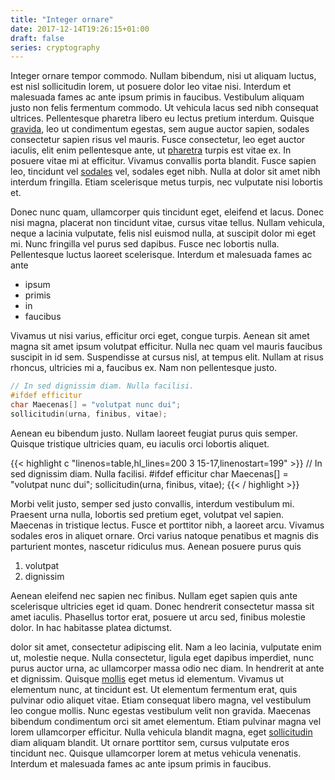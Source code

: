 ```yaml
---
title: "Integer ornare"
date: 2017-12-14T19:26:15+01:00
draft: false
series: cryptography
---
```

Integer ornare tempor commodo. Nullam bibendum, nisi ut aliquam luctus, est nisl
sollicitudin lorem, ut posuere dolor leo vitae nisi. Interdum et malesuada fames
ac ante ipsum primis in faucibus. Vestibulum aliquam justo non felis fermentum
commodo. Ut vehicula lacus sed nibh consequat ultrices. Pellentesque pharetra
libero eu lectus pretium interdum. Quisque [gravida](http://localhost), leo ut condimentum egestas,
sem augue auctor sapien, sodales consectetur sapien risus vel mauris. Fusce
consectetur, leo eget auctor iaculis, elit enim pellentesque ante, ut
[pharetra](http://localhost)
turpis est vitae ex. In posuere vitae mi at efficitur. Vivamus convallis porta
blandit. Fusce sapien leo, tincidunt vel [sodales](http:localhost) vel, sodales eget nibh. Nulla
at dolor sit amet nibh interdum fringilla. Etiam scelerisque metus turpis, nec
vulputate nisi lobortis et.

Donec nunc quam, ullamcorper quis tincidunt eget, eleifend et lacus. Donec nisi
magna, placerat non tincidunt vitae, cursus vitae tellus. Nullam vehicula, neque
a lacinia vulputate, felis nisl euismod nulla, at suscipit dolor mi eget mi.
Nunc fringilla vel purus sed dapibus. Fusce nec lobortis nulla. Pellentesque
luctus laoreet scelerisque. Interdum et malesuada fames ac ante 

* ipsum
* primis
* in
* faucibus

Vivamus ut nisi varius, efficitur orci eget, congue turpis. Aenean sit
amet magna sit amet ipsum volutpat efficitur. Nulla nec quam vel mauris faucibus
suscipit in id sem. Suspendisse at cursus nisl, at tempus elit. Nullam at risus
rhoncus, ultricies mi a, faucibus ex. Nam non pellentesque justo.

```c
// In sed dignissim diam. Nulla facilisi.
#ifdef efficitur
char Maecenas[] = "volutpat nunc dui";
sollicitudin(urna, finibus, vitae);
```

Aenean eu bibendum justo. Nullam laoreet
feugiat purus quis semper. Quisque tristique ultricies quam, eu iaculis orci
lobortis aliquet.

{{< highlight c "linenos=table,hl_lines=200 3 15-17,linenostart=199" >}}
// In sed dignissim diam. Nulla facilisi.
#ifdef efficitur
char Maecenas[] = "volutpat nunc dui";
sollicitudin(urna, finibus, vitae);
{{< / highlight >}}

Morbi velit justo, semper sed justo convallis, interdum vestibulum mi. Praesent
urna nulla, lobortis sed pretium eget, volutpat vel sapien. Maecenas in
tristique lectus. Fusce et porttitor nibh, a laoreet arcu. Vivamus sodales eros
in aliquet ornare. Orci varius natoque penatibus et magnis dis parturient
montes, nascetur ridiculus mus. Aenean posuere purus quis

1. volutpat
2. dignissim

Aenean eleifend nec sapien nec finibus. Nullam eget sapien quis ante scelerisque
ultricies eget id quam. Donec hendrerit consectetur massa sit amet iaculis.
Phasellus tortor erat, posuere ut arcu sed, finibus molestie dolor. In hac
habitasse platea dictumst.

dolor sit amet, consectetur adipiscing elit. Nam a leo lacinia,
vulputate enim ut, molestie neque. Nulla consectetur, ligula eget dapibus
imperdiet, nunc purus auctor urna, ac ullamcorper massa odio nec diam. In
hendrerit at ante et dignissim. Quisque [mollis](http://localhost) eget metus id elementum. Vivamus
ut elementum nunc, at tincidunt est. Ut elementum fermentum erat, quis pulvinar
odio aliquet vitae. Etiam consequat libero magna, vel vestibulum leo congue
mollis. Nunc egestas vestibulum velit non gravida. Maecenas bibendum condimentum
orci sit amet elementum. Etiam pulvinar magna vel lorem ullamcorper efficitur.
Nulla vehicula blandit magna, eget [sollicitudin](https://localhost) diam aliquam blandit. Ut ornare
porttitor sem, cursus vulputate eros tincidunt nec. Quisque ullamcorper lorem at
metus vehicula venenatis. Interdum et malesuada fames ac ante ipsum primis in
faucibus.
